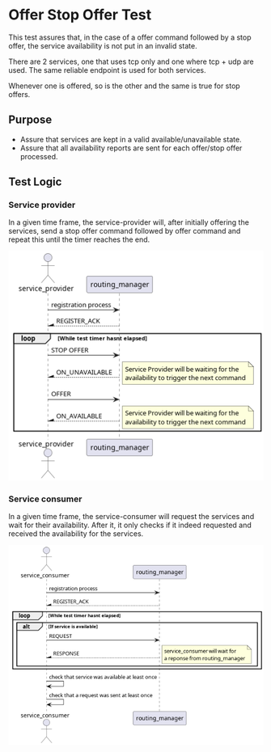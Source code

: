 # Offer Stop Offer Test

This test assures that, in the case of a offer command followed by a stop offer, the service availability is not put in an invalid state.

There are 2 services, one that uses tcp only and one where tcp + udp are used. The same reliable endpoint is used for both services.

Whenever one is offered, so is the other and the same is true for stop offers.

## Purpose

- Assure that services are kept in a valid available/unavailable state.
- Assure that all availability reports are sent for each offer/stop offer processed.

## Test Logic

### Service provider
In a given time frame, the service-provider will, after initially offering the services, send a stop offer command followed by offer command and repeat this until the timer reaches the end.

![Diagram](docs/offer_stop_offer_test_service.png)

### Service consumer
In a given time frame, the service-consumer will request the services and wait for their availability. After it, it only checks if it indeed requested and received the availability for the services.

![Diagram](docs/offer_stop_offer_test_client.png)
